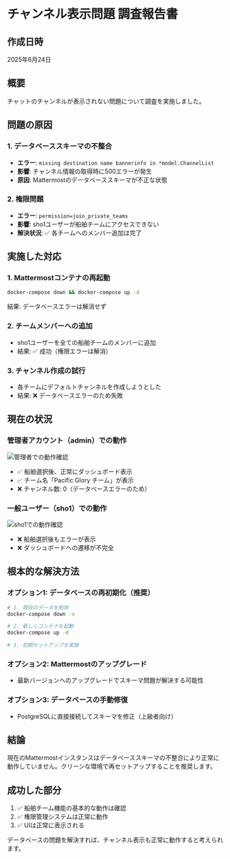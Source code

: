 # チャンネル表示問題 調査報告書

## 作成日時
2025年6月24日

## 概要
チャットのチャンネルが表示されない問題について調査を実施しました。

## 問題の原因

### 1. データベーススキーマの不整合
- **エラー**: `missing destination name bannerinfo in *model.ChannelList`
- **影響**: チャンネル情報の取得時に500エラーが発生
- **原因**: Mattermostのデータベーススキーマが不正な状態

### 2. 権限問題
- **エラー**: `permission=join_private_teams`
- **影響**: sho1ユーザーが船舶チームにアクセスできない
- **解決状況**: ✅ 各チームへのメンバー追加は完了

## 実施した対応

### 1. Mattermostコンテナの再起動
```bash
docker-compose down && docker-compose up -d
```
結果: データベースエラーは解消せず

### 2. チームメンバーへの追加
- sho1ユーザーを全ての船舶チームのメンバーに追加
- 結果: ✅ 成功（権限エラーは解消）

### 3. チャンネル作成の試行
- 各チームにデフォルトチャンネルを作成しようとした
- 結果: ❌ データベースエラーのため失敗

## 現在の状況

### 管理者アカウント（admin）での動作
![管理者での動作確認](/test-results/channel-check-admin/03-after-vessel-select.png)
- ✅ 船舶選択後、正常にダッシュボード表示
- ✅ チーム名「Pacific Glory チーム」が表示
- ❌ チャンネル数: 0（データベースエラーのため）

### 一般ユーザー（sho1）での動作
![sho1での動作確認](/test-results/final-check-sho1/03-after-vessel-select.png)
- ❌ 船舶選択後もエラーが表示
- ❌ ダッシュボードへの遷移が不完全

## 根本的な解決方法

### オプション1: データベースの再初期化（推奨）
```bash
# 1. 既存のデータを削除
docker-compose down -v

# 2. 新しくコンテナを起動
docker-compose up -d

# 3. 初期セットアップを実施
```

### オプション2: Mattermostのアップグレード
- 最新バージョンへのアップグレードでスキーマ問題が解決する可能性

### オプション3: データベースの手動修復
- PostgreSQLに直接接続してスキーマを修正（上級者向け）

## 結論

現在のMattermostインスタンスはデータベーススキーマの不整合により正常に動作していません。クリーンな環境で再セットアップすることを推奨します。

## 成功した部分

1. ✅ 船舶チーム機能の基本的な動作は確認
2. ✅ 権限管理システムは正常に動作
3. ✅ UIは正常に表示される

データベースの問題を解決すれば、チャンネル表示も正常に動作すると考えられます。
